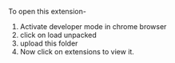 To open this extension-
1. Activate developer mode in chrome browser
2. click on load unpacked
3. upload this folder
4. Now click on extensions to view it.
